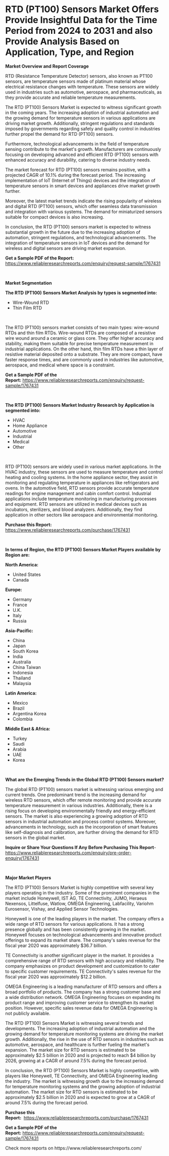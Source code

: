 <p><h1>RTD (PT100) Sensors Market Offers Provide Insightful Data for the Time Period from 2024 to 2031 and also Provide Analysis Based on Application, Type, and Region</h1></p><p><strong>Market Overview and Report Coverage</strong></p>
<p><p>RTD (Resistance Temperature Detector) sensors, also known as PT100 sensors, are temperature sensors made of platinum material whose electrical resistance changes with temperature. These sensors are widely used in industries such as automotive, aerospace, and pharmaceuticals, as they provide accurate and reliable temperature measurements.</p><p>The RTD (PT100) Sensors Market is expected to witness significant growth in the coming years. The increasing adoption of industrial automation and the growing demand for temperature sensors in various applications are driving market growth. Additionally, stringent regulations and standards imposed by governments regarding safety and quality control in industries further propel the demand for RTD (PT100) sensors.</p><p>Furthermore, technological advancements in the field of temperature sensing contribute to the market's growth. Manufacturers are continuously focusing on developing advanced and efficient RTD (PT100) sensors with enhanced accuracy and durability, catering to diverse industry needs.</p><p>The market forecast for RTD (PT100) sensors remains positive, with a projected CAGR of 10.1% during the forecast period. The increasing implementation of IoT (Internet of Things) devices and the integration of temperature sensors in smart devices and appliances drive market growth further.</p><p>Moreover, the latest market trends indicate the rising popularity of wireless and digital RTD (PT100) sensors, which offer seamless data transmission and integration with various systems. The demand for miniaturized sensors suitable for compact devices is also increasing.</p><p>In conclusion, the RTD (PT100) sensors market is expected to witness substantial growth in the future due to the increasing adoption of automation, stringent regulations, and technological advancements. The integration of temperature sensors in IoT devices and the demand for wireless and digital sensors are driving market expansion.</p></p>
<p><strong>Get a Sample PDF of the Report:</strong> <a href="https://www.reliableresearchreports.com/enquiry/request-sample/1767431">https://www.reliableresearchreports.com/enquiry/request-sample/1767431</a></p>
<p>&nbsp;</p>
<p><strong>Market Segmentation</strong></p>
<p><strong>The RTD (PT100) Sensors Market Analysis by types is segmented into:</strong></p>
<p><ul><li>Wire-Wound RTD</li><li>Thin Film RTD</li></ul></p>
<p>&nbsp;</p>
<p><p>The RTD (PT100) sensors market consists of two main types: wire-wound RTDs and thin film RTDs. Wire-wound RTDs are composed of a resistive wire wound around a ceramic or glass core. They offer higher accuracy and stability, making them suitable for precise temperature measurement in industrial applications. On the other hand, thin film RTDs have a thin layer of resistive material deposited onto a substrate. They are more compact, have faster response times, and are commonly used in industries like automotive, aerospace, and medical where space is a constraint.</p></p>
<p><strong>Get a Sample PDF of the Report:</strong>&nbsp;<a href="https://www.reliableresearchreports.com/enquiry/request-sample/1767431">https://www.reliableresearchreports.com/enquiry/request-sample/1767431</a></p>
<p>&nbsp;</p>
<p><strong>The RTD (PT100) Sensors Market Industry Research by Application is segmented into:</strong></p>
<p><ul><li>HVAC</li><li>Home Appliance</li><li>Automotive</li><li>Industrial</li><li>Medical</li><li>Other</li></ul></p>
<p>&nbsp;</p>
<p><p>RTD (PT100) sensors are widely used in various market applications. In the HVAC industry, these sensors are used to measure temperature and control heating and cooling systems. In the home appliance sector, they assist in monitoring and regulating temperature in appliances like refrigerators and ovens. In the automotive field, RTD sensors provide accurate temperature readings for engine management and cabin comfort control. Industrial applications include temperature monitoring in manufacturing processes and equipment. RTD sensors are utilized in medical devices such as incubators, sterilizers, and blood analyzers. Additionally, they find application in other sectors like aerospace and environmental monitoring.</p></p>
<p><strong>Purchase this Report:</strong>&nbsp; <a href="https://www.reliableresearchreports.com/purchase/1767431">https://www.reliableresearchreports.com/purchase/1767431</a></p>
<p>&nbsp;</p>
<p><strong>In terms of Region, the RTD (PT100) Sensors Market Players available by Region are:</strong></p>
<p>
    <p> <strong> North America: </strong>
        <ul>
            <li>United States</li>
            <li>Canada</li>
        </ul>
        </p> 
    <p> <strong> Europe: </strong>
        <ul>
            <li>Germany</li>
            <li>France</li>
            <li>U.K.</li>
            <li>Italy</li>
            <li>Russia</li>
        </ul>
        </p> 
    <p> <strong> Asia-Pacific: </strong>
        <ul>
            <li>China</li>
            <li>Japan</li>
            <li>South Korea</li>
            <li>India</li>
            <li>Australia</li>
            <li>China Taiwan</li>
            <li>Indonesia</li>
            <li>Thailand</li>
            <li>Malaysia</li>
        </ul>
        </p> 
    <p> <strong> Latin America: </strong>
        <ul>
            <li>Mexico</li>
            <li>Brazil</li>
            <li>Argentina Korea</li>
            <li>Colombia</li>
        </ul>
        </p> 
    <p> <strong> Middle East & Africa: </strong>
        <ul>
            <li>Turkey</li>
            <li>Saudi</li>
            <li>Arabia</li>
            <li>UAE</li>
            <li>Korea</li>
        </ul>
    </p>
    </p>
<p>&nbsp;</p>
<p><strong>What are the Emerging Trends in the Global RTD (PT100) Sensors market?</strong></p>
<p><p>The global RTD (PT100) sensors market is witnessing various emerging and current trends. One predominant trend is the increasing demand for wireless RTD sensors, which offer remote monitoring and provide accurate temperature measurement in various industries. Additionally, there is a rising focus on developing environmentally friendly and energy-efficient sensors. The market is also experiencing a growing adoption of RTD sensors in industrial automation and process control systems. Moreover, advancements in technology, such as the incorporation of smart features like self-diagnosis and calibration, are further driving the demand for RTD sensors in the global market.</p></p>
<p><strong>Inquire or Share Your Questions If Any Before Purchasing This Report</strong>- <a href="https://www.reliableresearchreports.com/enquiry/pre-order-enquiry/1767431">https://www.reliableresearchreports.com/enquiry/pre-order-enquiry/1767431</a></p>
<p>&nbsp;</p>
<p><strong>Major Market Players</strong></p>
<p><p>The RTD (PT100) Sensors Market is highly competitive with several key players operating in the industry. Some of the prominent companies in the market include Honeywell, IST AG, TE Connectivity, JUMO, Heraeus Nexensos, Littelfuse, Watlow, OMEGA Engineering, Labfacility, Variohm Eurosensor, Vishay, and Applied Sensor Technologies.</p><p>Honeywell is one of the leading players in the market. The company offers a wide range of RTD sensors for various applications. It has a strong presence globally and has been consistently growing in the market. Honeywell focuses on technological advancements and innovative product offerings to expand its market share. The company's sales revenue for the fiscal year 2020 was approximately $36.7 billion.</p><p>TE Connectivity is another significant player in the market. It provides a comprehensive range of RTD sensors with high accuracy and reliability. The company emphasizes on product development and customization to cater to specific customer requirements. TE Connectivity's sales revenue for the fiscal year 2020 was approximately $12.2 billion.</p><p>OMEGA Engineering is a leading manufacturer of RTD sensors and offers a broad portfolio of products. The company has a strong customer base and a wide distribution network. OMEGA Engineering focuses on expanding its product range and improving customer service to strengthen its market position. However, specific sales revenue data for OMEGA Engineering is not publicly available.</p><p>The RTD (PT100) Sensors Market is witnessing several trends and developments. The increasing adoption of industrial automation and the growing demand for temperature monitoring systems are driving the market growth. Additionally, the rise in the use of RTD sensors in industries such as automotive, aerospace, and healthcare is further fueling the market's expansion. The market size for RTD sensors is estimated to be approximately $2.5 billion in 2020 and is projected to reach $4 billion by 2026, growing at a CAGR of around 7.5% during the forecast period.</p><p>In conclusion, the RTD (PT100) Sensors Market is highly competitive, with players like Honeywell, TE Connectivity, and OMEGA Engineering leading the industry. The market is witnessing growth due to the increasing demand for temperature monitoring systems and the growing adoption of industrial automation. The market size for RTD sensors is estimated to be approximately $2.5 billion in 2020 and is expected to grow at a CAGR of around 7.5% during the forecast period.</p></p>
<p><strong>Purchase this Report:</strong>&nbsp;&nbsp;<a href="https://www.reliableresearchreports.com/purchase/1767431">https://www.reliableresearchreports.com/purchase/1767431</a></p>
<p></p>
<p><strong>Get a Sample PDF of the Report:</strong>&nbsp;<a href="https://www.reliableresearchreports.com/enquiry/request-sample/1767431">https://www.reliableresearchreports.com/enquiry/request-sample/1767431</a></p>
<p>Check more reports on https://www.reliableresearchreports.com/</p>